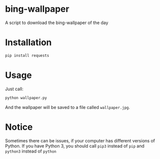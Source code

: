 # bing-wallpaper
A script to download the bing-wallpaper of the day

# Installation
``` Python
pip install requests
``` 
# Usage
Just call:
``` Python
python wallpaper.py
```
And the wallpaper will be saved to a file called `wallpaper.jpg`.

# Notice
Sometimes there can be issues, if your computer has different versions of Python. If you have Python 3, you should call `pip3` instead of `pip` and `python3` instead of `python`
